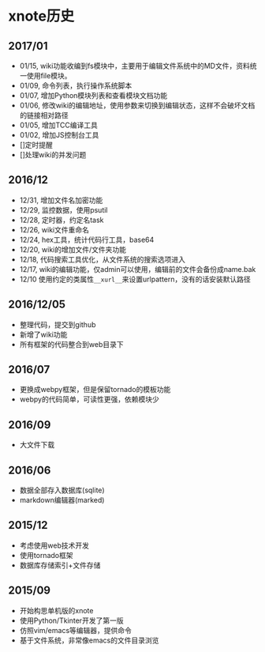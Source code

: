 # xnote历史

## 2017/01
- 01/15, wiki功能收编到fs模块中，主要用于编辑文件系统中的MD文件，资料统一使用file模块。
- 01/09, 命令列表，执行操作系统脚本
- 01/07, 增加Python模块列表和查看模块文档功能
- 01/06, 修改wiki的编辑地址，使用参数来切换到编辑状态，这样不会破坏文档的链接相对路径
- 01/05, 增加TCC编译工具
- 01/02, 增加JS控制台工具
- []定时提醒
- []处理wiki的并发问题

## 2016/12

- 12/31, 增加文件名加密功能
- 12/29, 监控数据，使用psutil
- 12/28, 定时器，约定名task
- 12/26, wiki文件重命名
- 12/24, hex工具，统计代码行工具，base64
- 12/20, wiki的增加文件/文件夹功能
- 12/18, 代码搜索工具优化，从文件系统的搜索选项进入
- 12/17, wiki的编辑功能，仅admin可以使用，编辑前的文件会备份成name.bak
- 12/10 使用约定的类属性```__xurl__```来设置urlpattern，没有的话安装默认路径

## 2016/12/05

- 整理代码，提交到github
- 新增了wiki功能
- 所有框架的代码整合到web目录下


## 2016/07
- 更换成webpy框架，但是保留tornado的模板功能
- webpy的代码简单，可读性更强，依赖模块少

## 2016/09

- 大文件下载

## 2016/06

- 数据全部存入数据库(sqlite)
- markdown编辑器(marked)

## 2015/12

- 考虑使用web技术开发
- 使用tornado框架
- 数据库存储索引+文件存储

## 2015/09

- 开始构思单机版的xnote
- 使用Python/Tkinter开发了第一版
- 仿照vim/emacs等编辑器，提供命令
- 基于文件系统，非常像emacs的文件目录浏览